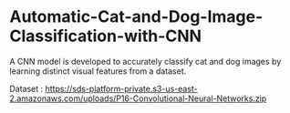 # Automatic-Cat-and-Dog-Image-Classification-with-CNN
A CNN model is developed to accurately classify cat and dog images by learning distinct visual features from a dataset.

Dataset :
https://sds-platform-private.s3-us-east-2.amazonaws.com/uploads/P16-Convolutional-Neural-Networks.zip
